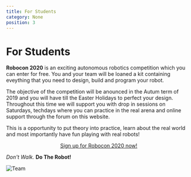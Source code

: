 ```yaml
---
title: For Students
category: None
position: 3
---
```

# For Students

**Robocon 2020** is an exciting autonomous robotics competition which you can enter for free. You and your team will be loaned a kit containing eveything that you need to design, build and program your robot.

The objective of the competition will be anounced in the Autum term of 2019 and you will have till the Easter Holidays to perfect your design. Throughout this time we will support you with drop in sessions on Saturdays, techdays where you can practice in the real arena and online support through the forum on this website. 

This is a opportunity to put theory into practice, learn about the real world and most importantly have fun playing with real robots!

<div style="text-align:center;">
<a href="https://www.surveymonkey.co.uk/r/2JFZ785" class="link-button" style="display: inline-block">Sign up for Robocon 2020 now!</a>
</div>

_Don't Walk._ **Do The Robot!**

![Team](/images/030-C3140COMPRSD.jpg)
